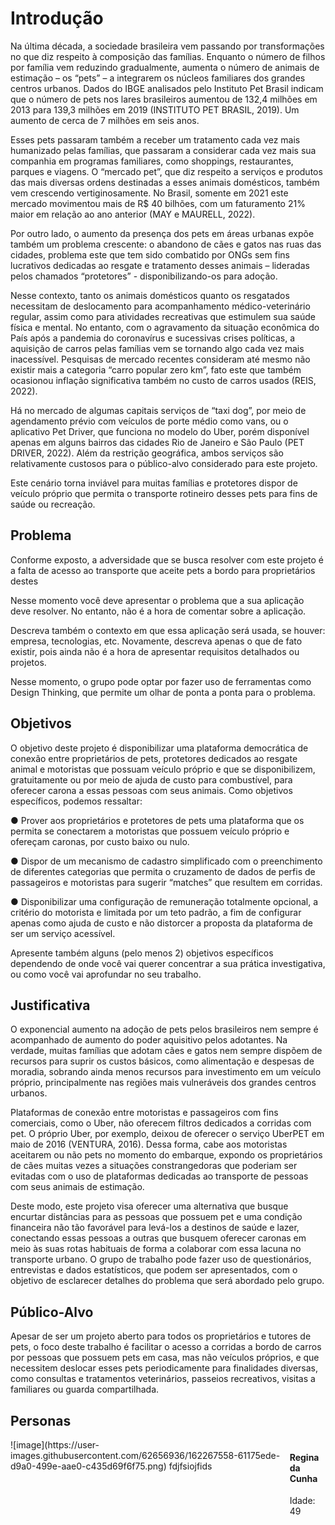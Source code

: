 # Introdução

Na última década, a sociedade brasileira vem passando por transformações no que diz respeito à composição das famílias. Enquanto o número de filhos por família vem reduzindo gradualmente, aumenta o número de animais de estimação – os “pets” – a integrarem os núcleos familiares dos grandes centros urbanos. Dados do IBGE analisados pelo Instituto Pet Brasil indicam que o número de pets nos lares brasileiros aumentou de 132,4 milhões em 2013 para 139,3 milhões em 2019 (INSTITUTO PET BRASIL, 2019). Um aumento de cerca de 7 milhões em seis anos.  

Esses pets passaram também a receber um tratamento cada vez mais humanizado pelas famílias, que passaram a considerar cada vez mais sua companhia em programas familiares, como shoppings, restaurantes, parques e viagens. O “mercado pet”, que diz respeito a serviços e produtos das mais diversas ordens destinadas a esses animais domésticos, também vem crescendo vertiginosamente. No Brasil, somente em 2021 este mercado movimentou mais de R$ 40 bilhões, com um faturamento 21% maior em relação ao ano anterior (MAY e MAURELL, 2022). 

Por outro lado, o aumento da presença dos pets em áreas urbanas expõe também um problema crescente: o abandono de cães e gatos nas ruas das cidades, problema este que tem sido combatido por ONGs sem fins lucrativos dedicadas ao resgate e tratamento desses animais – lideradas pelos chamados “protetores” - disponibilizando-os para adoção. 

Nesse contexto, tanto os animais domésticos quanto os resgatados necessitam de deslocamento para acompanhamento médico-veterinário regular, assim como para atividades recreativas que estimulem sua saúde física e mental. No entanto, com o agravamento da situação econômica do País após a pandemia do coronavírus e sucessivas crises políticas, a aquisição de carros pelas famílias vem se tornando algo cada vez mais inacessível. Pesquisas de mercado recentes consideram até mesmo não existir mais a categoria “carro popular zero km”, fato este que também ocasionou inflação significativa também no custo de carros usados (REIS, 2022). 

Há no mercado de algumas capitais serviços de “taxi dog”, por meio de agendamento prévio com veículos de porte médio como vans, ou o aplicativo Pet Driver, que funciona no modelo do Uber, porém disponível apenas em alguns bairros das cidades Rio de Janeiro e São Paulo (PET DRIVER, 2022). Além da restrição geográfica, ambos serviços são relativamente custosos para o público-alvo considerado para este projeto. 

Este cenário torna inviável para muitas famílias e protetores dispor de veículo próprio que permita o transporte rotineiro desses pets para fins de saúde ou recreação. 

## Problema

Conforme exposto, a adversidade que se busca resolver com este projeto é a falta de acesso ao transporte que aceite pets a bordo para proprietários destes

Nesse momento você deve apresentar o problema que a sua aplicação deve resolver. No entanto, não é a hora de comentar sobre a aplicação.

Descreva também o contexto em que essa aplicação será usada, se houver: empresa, tecnologias, etc. Novamente, descreva apenas o que de fato existir, pois ainda não é a hora de apresentar requisitos detalhados ou projetos.

Nesse momento, o grupo pode optar por fazer uso de ferramentas como Design Thinking, que permite um olhar de ponta a ponta para o problema.

## Objetivos

O objetivo deste projeto é disponibilizar uma plataforma democrática de conexão entre proprietários de pets, protetores dedicados ao resgate animal e motoristas que possuam veículo próprio e que se disponibilizem, gratuitamente ou por meio de ajuda de custo para combustível, para oferecer carona a essas pessoas com seus animais. Como objetivos específicos, podemos ressaltar: 

● Prover aos proprietários e protetores de pets uma plataforma que os permita se conectarem a motoristas que possuem veículo próprio e ofereçam caronas, por custo baixo ou nulo. 

● Dispor de um mecanismo de cadastro simplificado com o preenchimento de diferentes categorias que permita o cruzamento de dados de perfis de passageiros e motoristas para sugerir “matches” que resultem em corridas. 

● Disponibilizar uma configuração de remuneração totalmente opcional, a critério do motorista e limitada por um teto padrão, a fim de configurar apenas como ajuda de custo e não distorcer a proposta da plataforma de ser um serviço acessível. 

Apresente também alguns (pelo menos 2) objetivos específicos dependendo de onde você vai querer concentrar a sua prática investigativa, ou como você vai aprofundar no seu trabalho.

## Justificativa

O exponencial aumento na adoção de pets pelos brasileiros nem sempre é acompanhado de aumento do poder aquisitivo pelos adotantes. Na verdade, muitas famílias que adotam cães e gatos nem sempre dispõem de recursos para suprir os custos básicos, como alimentação e despesas de moradia, sobrando ainda menos recursos para investimento em um veículo próprio, principalmente nas regiões mais vulneráveis dos grandes centros urbanos. 

Plataformas de conexão entre motoristas e passageiros com fins comerciais, como o Uber, não oferecem filtros dedicados a corridas com pet. O próprio Uber, por exemplo, deixou de oferecer o serviço UberPET em maio de 2016 (VENTURA, 2016). Dessa forma, cabe aos motoristas aceitarem ou não pets no momento do embarque, expondo os proprietários de cães muitas vezes a situações constrangedoras que poderiam ser evitadas com o uso de plataformas dedicadas ao transporte de pessoas com seus animais de estimação. 

Deste modo, este projeto visa oferecer uma alternativa que busque encurtar distâncias para as pessoas que possuem pet e uma condição financeira não tão favorável para levá-los a destinos de saúde e lazer, conectando essas pessoas a outras que busquem oferecer caronas em meio às suas rotas habituais de forma a colaborar com essa lacuna no transporte urbano. 
O grupo de trabalho pode fazer uso de questionários, entrevistas e dados estatísticos, que podem ser apresentados, com o objetivo de esclarecer detalhes do problema que será abordado pelo grupo.


## Público-Alvo

Apesar de ser um projeto aberto para todos os proprietários e tutores de pets, o foco deste trabalho é facilitar o acesso a corridas a bordo de carros por pessoas que possuem pets em casa, mas não veículos próprios, e que necessitem deslocar esses pets periodicamente para finalidades diversas, como consultas e tratamentos veterinários, passeios recreativos, visitas a familiares ou guarda compartilhada. 


## Personas

<div style='display: flex; justify-content: flex-start; align-items: flex-start; '>
  ![image](https://user-images.githubusercontent.com/62656936/162267558-61175ede-d9a0-499e-aae0-c435d69f6f75.png) fdjfsiojfids
  <div>
     <h4>Regina da Cunha</h4>
     <p>Idade: 49 </p>
   </div>
</div>
 


